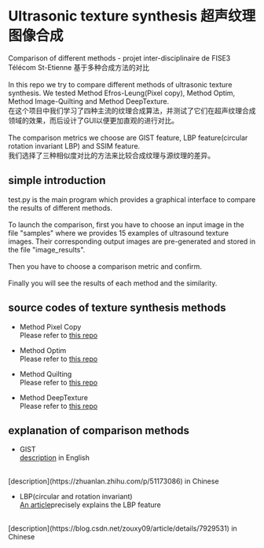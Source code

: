 # Ultrasonic texture synthesis 超声纹理图像合成
Comparison of different methods - projet inter-disciplinaire de FISE3 Télécom St-Etienne 基于多种合成方法的对比
</br>
</br>
In this repo we try to compare different methods of ultrasonic texture synthesis. We tested Method Efros-Leung(Pixel copy), Method Optim, Method Image-Quilting and Method DeepTexture.
</br>
在这个项目中我们学习了四种主流的纹理合成算法，并测试了它们在超声纹理合成领域的效果，而后设计了GUI以便更加直观的进行对比。
</br>
</br>
The comparison metrics we choose are GIST feature, LBP feature(circular rotation invariant LBP) and SSIM feature.
</br>
我们选择了三种相似度对比的方法来比较合成纹理与源纹理的差异。
</br>
## simple introduction
test.py is the main program which provides a graphical interface to compare the results of different methods.
</br>
</br>
To launch the comparison, first you have to choose an input image in the file "samples" where we provides 15 examples of ultrasound texture images. Their corresponding output images are pre-generated and stored in the file "image_results".
</br>
</br>
Then you have to choose a comparison metric and confirm.
</br>
</br>
Finally you will see the results of each method and the similarity.
## source codes of texture synthesis methods
* Method Pixel Copy </br>
Please refer to [this repo](https://github.com/asteroidhouse/texturesynth)

* Method Optim </br>
Please refer to [this repo](https://github.com/wang-ps/TextureSynthesis)

* Method Quilting </br>
Please refer to [this repo](https://github.com/PJunhyuk/ImageQuilting)

* Method DeepTexture </br>
Please refer to [this repo](https://github.com/meet-minimalist/Texture-Synthesis-Using-Convolutional-Neural-Networks)
## explanation of comparison methods
* GIST </br>
[description](http://ilab.usc.edu/siagian/Research/Gist/Gist.html) in English
</br>
[description](https://zhuanlan.zhihu.com/p/51173086) in Chinese

* LBP(circular and rotation invariant)</br>
[An article](https://www.google.com.hk/url?sa=t&rct=j&q=&esrc=s&source=web&cd=7&ved=2ahUKEwiTw6j56cLmAhWLFcAKHdbJDUEQFjAGegQICRAC&url=http%3A%2F%2Fwww4.comp.polyu.edu.hk%2F~cslzhang%2Fpaper%2FPR_10_Mar_LBPV.pdf&usg=AOvVaw2kyKRaXwuBBHsWpyP8Qst_)precisely explains the LBP feature
</br>
[description](https://blog.csdn.net/zouxy09/article/details/7929531) in Chinese

